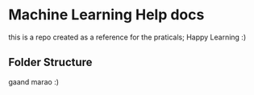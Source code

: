 # Machine Learning Help docs 

this is a repo created as a reference for the praticals;
Happy Learning :)

## Folder Structure
gaand marao :)



